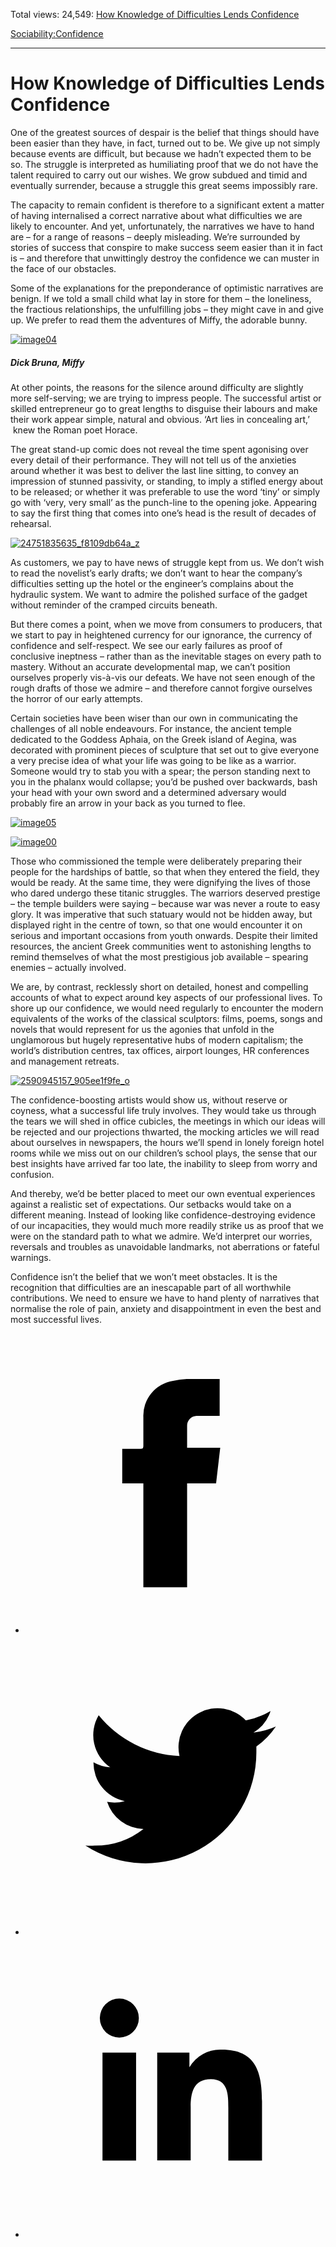 Total views: 24,549: [How Knowledge of Difficulties Lends Confidence](https://www.theschooloflife.com/thebookoflife/how-knowledge-of-difficulties-lends-confidence/)

[Sociability:](https://www.theschooloflife.com/thebookoflife/category/sociability/)[Confidence](https://www.theschooloflife.com/thebookoflife/category/sociability/confidence/)

* * *

# How Knowledge of Difficulties Lends Confidence
<style>
						.alignnone {
  display: block;
  margin-left: auto;
  margin-right: auto;
  align: center:
}

.addtoany_share_save_container {
display:none;
}

.wp-block-image {
		display: block;
  margin-left: auto;
  margin-right: auto;
  width: 50%;
}

.aligncenter {
display: block;
  margin-left: auto;
  margin-right: auto;
  align: center:
}

@media only screen and (max-width: 500px) {
  .wp-block-image {
		display: block;
  margin-left: auto;
  margin-right: auto;
  width: 100%;
} }

h1 {max-width: 600px !important;
}
.s18-single-post .content-area .site-main article .post-cat-header-display + .old-wrapper p {
    font-size: 1.200em
}
						</style>

One of the greatest sources of despair is the belief that things should have been easier than they have, in fact, turned out to be. We give up not simply because events are difficult, but because we hadn’t expected them to be so. The struggle is interpreted as humiliating proof that we do not have the talent required to carry out our wishes. We grow subdued and timid and eventually surrender, because a struggle this great seems impossibly rare.

The capacity to remain confident is therefore to a significant extent a matter of having internalised a correct narrative about what difficulties we are likely to encounter. And yet, unfortunately, the narratives we have to hand are – for a range of reasons – deeply misleading. We’re surrounded by stories of success that conspire to make success seem easier than it in fact is – and therefore that unwittingly destroy the confidence we can muster in the face of our obstacles.

Some of the explanations for the preponderance of optimistic narratives are benign. If we told a small child what lay in store for them – the loneliness, the fractious relationships, the unfulfilling jobs – they might cave in and give up. We prefer to read them the adventures of Miffy, the adorable bunny.

[![image04](https://www.theschooloflife.com/thebookoflife/wp-content/uploads/2014/09/image041.png)](http://www.thebookoflife.org/wp-content/uploads/2014/09/image041.png)

##### Dick Bruna, _Miffy_

At other points, the reasons for the silence around difficulty are slightly more self-serving; we are trying to impress people. The successful artist or skilled entrepreneur go to great lengths to disguise their labours and make their work appear simple, natural and obvious. ‘Art lies in concealing art,’ &nbsp;knew the Roman poet Horace.

The great stand-up comic does not reveal the time spent agonising over every detail of their performance. They will not tell us of the anxieties around whether it was best to deliver the last line sitting, to convey an impression of stunned passivity, or standing, to imply a stifled energy about to be released; or whether it was preferable to use the word ‘tiny’ or simply go with ‘very, very small’ as the punch-line to the opening joke. Appearing to say the first thing that comes into one’s head is the result of decades of rehearsal.

[![24751835635_f8109db64a_z](https://www.theschooloflife.com/thebookoflife/wp-content/uploads/2016/11/24751835635_f8109db64a_z.jpg)](http://www.thebookoflife.org/wp-content/uploads/2016/11/24751835635_f8109db64a_z.jpg)

As customers, we pay to have news of struggle kept from us. We don’t wish to read the novelist’s early drafts; we don’t want to hear the company’s difficulties setting up the hotel or the engineer’s complains about the hydraulic system. We want to admire the polished surface of the gadget without reminder of the cramped circuits beneath.

But there comes a point, when we move from consumers to producers, that we start to pay in heightened currency for our ignorance, the currency of confidence and self-respect. We see our early failures as proof of conclusive ineptness – rather than as the inevitable stages on every path to mastery. Without an accurate developmental map, we can’t position ourselves properly vis-à-vis our defeats. We have not seen enough of the rough drafts of those we admire – and therefore cannot forgive ourselves the horror of our early attempts.

Certain societies have been wiser than our own in communicating the challenges of all noble endeavours. For instance, the ancient temple dedicated to the Goddess Aphaia, on the Greek island of Aegina, was decorated with prominent pieces of sculpture that set out to give everyone a very precise idea of what your life was going to be like as a warrior. Someone would try to stab you with a spear; the person standing next to you in the phalanx would collapse; you’d be pushed over backwards, bash your head with your own sword and a determined adversary would probably fire an arrow in your back as you turned to flee.

[![image05](https://www.theschooloflife.com/thebookoflife/wp-content/uploads/2014/09/image051.jpg)](http://www.thebookoflife.org/wp-content/uploads/2014/09/image051.jpg)

[![image00](https://www.theschooloflife.com/thebookoflife/wp-content/uploads/2014/09/image00.jpg)](http://www.thebookoflife.org/wp-content/uploads/2014/09/image00.jpg)

Those who commissioned the temple were deliberately preparing their people for the hardships of battle, so that when they entered the field, they would be ready. At the same time, they were dignifying the lives of those who dared undergo these titanic struggles. The warriors deserved prestige – the temple builders were saying – because war was never a route to easy glory. It was imperative that such statuary would not be hidden away, but displayed right in the centre of town, so that one would encounter it on serious and important occasions from youth onwards. Despite their limited resources, the ancient Greek communities went to astonishing lengths to remind themselves of what the most prestigious job available – spearing enemies – actually involved.

We are, by contrast, recklessly short on detailed, honest and compelling accounts of what to expect around key aspects of our professional lives. To shore up our confidence, we would need regularly to encounter the modern equivalents of the works of the classical sculptors: films, poems, songs and novels that would represent for us the agonies that unfold in the unglamorous but hugely representative hubs of modern capitalism; the world’s distribution centres, tax offices, airport lounges, HR conferences and management retreats.

[![2590945157_905ee1f9fe_o](https://www.theschooloflife.com/thebookoflife/wp-content/uploads/2016/11/2590945157_905ee1f9fe_o.jpg)](http://www.thebookoflife.org/wp-content/uploads/2016/11/2590945157_905ee1f9fe_o.jpg)

The confidence-boosting artists would show us, without reserve or coyness, what a successful life truly involves. They would take us through the tears we will shed in office cubicles, the meetings in which our ideas will be rejected and our projections thwarted, the mocking articles we will read about ourselves in newspapers, the hours we’ll spend in lonely foreign hotel rooms while we miss out on our children’s school plays, the sense that our best insights have arrived far too late, the inability to sleep from worry and confusion.

And thereby, we’d be better placed to meet our own eventual experiences against a realistic set of expectations. Our setbacks would take on a different meaning. Instead of looking like confidence-destroying evidence of our incapacities, they would much more readily strike us as proof that we were on the standard path to what we admire. We’d interpret our worries, reversals and troubles as unavoidable landmarks, not aberrations or fateful warnings.

Confidence isn’t the belief that we won’t meet obstacles. It is the recognition that difficulties are an inescapable part of all worthwhile contributions. We need to ensure we have to hand plenty of narratives that normalise the role of pain, anxiety and disappointment in even the best and most successful lives.

<style>
    .iframe-class { display: block !important; }
</style>

- [<svg xmlns="http://www.w3.org/2000/svg" viewbox="0 0 26 26"><title>Facebook</title>
                    <g>
                        <path d="M8.38,10H9.92c.2,0,.29,0,.29-.28,0-.82,0-1.64,0-2.46a3.05,3.05,0,0,1,2.57-3.15A7.22,7.22,0,0,1,14,3.95c.86,0,1.71,0,2.57,0h.25v3.2h-2A.85.85,0,0,0,14,8c0,.62,0,1.24,0,1.91h2.87L16.51,13H14v9H10.21V13H8.38Z"></path>
                    </g>
                </svg>](http://www.facebook.com/sharer/sharer.php?u=https://www.theschooloflife.com/thebookoflife/how-knowledge-of-difficulties-lends-confidence/)
- [<svg xmlns="http://www.w3.org/2000/svg" viewbox="0 0 26 26"><title>Twitter</title>
                    <path d="M21.69,7.9a6.75,6.75,0,0,1-1.94.53,3.39,3.39,0,0,0,1.48-1.87,6.76,6.76,0,0,1-2.14.82,3.38,3.38,0,0,0-5.75,3.08,9.59,9.59,0,0,1-7-3.53,3.38,3.38,0,0,0,1,4.51A3.36,3.36,0,0,1,5.89,11v0A3.38,3.38,0,0,0,8.6,14.37a3.39,3.39,0,0,1-1.53.06,3.38,3.38,0,0,0,3.15,2.35A6.78,6.78,0,0,1,6,18.22a6.87,6.87,0,0,1-.81,0A9.6,9.6,0,0,0,20,10.08q0-.22,0-.44A6.86,6.86,0,0,0,21.69,7.9Z"></path>
                </svg>](http://twitter.com/share?url=https://www.theschooloflife.com/thebookoflife/how-knowledge-of-difficulties-lends-confidence/&text=&via=theschooloflife)
- [<svg xmlns="http://www.w3.org/2000/svg" viewbox="0 0 26 26"><title>LinkedIn</title>
<path class="cls-2" d="M6.67,10H9.58v9.36H6.67ZM8.13,5.32A1.69,1.69,0,1,1,6.44,7,1.69,1.69,0,0,1,8.13,5.32"></path><path class="cls-2" d="M11.41,10H14.2v1.28h0A3.06,3.06,0,0,1,17,9.75c2.95,0,3.49,1.94,3.49,4.46v5.14H17.57V14.79c0-1.09,0-2.48-1.51-2.48s-1.75,1.18-1.75,2.4v4.63H11.41Z"></path></svg>](https://www.linkedin.com/shareArticle?mini=true&url=https://www.theschooloflife.com/thebookoflife/how-knowledge-of-difficulties-lends-confidence/)
